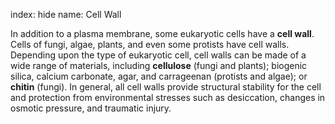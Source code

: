 index: hide
name: Cell Wall

In addition to a plasma membrane, some eukaryotic cells have a  **cell wall**. Cells of fungi, algae, plants, and even some protists have cell walls. Depending upon the type of eukaryotic cell, cell walls can be made of a wide range of materials, including  **cellulose** (fungi and plants); biogenic silica, calcium carbonate, agar, and carrageenan (protists and algae); or  **chitin** (fungi). In general, all cell walls provide structural stability for the cell and protection from environmental stresses such as desiccation, changes in osmotic pressure, and traumatic injury.
